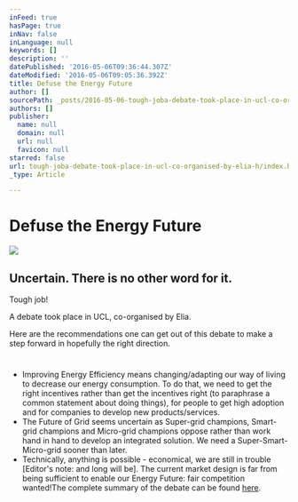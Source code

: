 ```yaml
---
inFeed: true
hasPage: true
inNav: false
inLanguage: null
keywords: []
description: ''
datePublished: '2016-05-06T09:36:44.307Z'
dateModified: '2016-05-06T09:05:36.392Z'
title: Defuse the Energy Future
author: []
sourcePath: _posts/2016-05-06-tough-joba-debate-took-place-in-ucl-co-organised-by-elia-h.md
authors: []
publisher:
  name: null
  domain: null
  url: null
  favicon: null
starred: false
url: tough-joba-debate-took-place-in-ucl-co-organised-by-elia-h/index.html
_type: Article

---
```

# Defuse the Energy Future
![](https://the-grid-user-content.s3-us-west-2.amazonaws.com/73e1d6b8-8824-4c1f-aa3c-6363ebd7a335.jpg)

## Uncertain. There is no other word for it.

Tough job!

A debate took place in UCL, co-organised by Elia.

Here are the recommendations one can get out of this debate to make a step forward in hopefully the right direction.

# 

* Improving Energy Efficiency means changing/adapting our way of living to decrease our energy consumption. To do that, we need to get the right incentives rather than get the incentives right (to paraphrase a common statement about doing things), for people to get high adoption and for companies to develop new products/services.
* The Future of Grid seems uncertain as Super-grid champions, Smart-grid champions and Micro-grid champions oppose rather than work hand in hand to develop an integrated solution. We need a Super-Smart-Micro-grid sooner than later.
* Technically, anything is possible - economical, we are still in trouble \[Editor's note: and long will be\]. The current market design is far from being sufficient to enable our Energy Future: fair competition wanted!The complete summary of the debate can be found [here][0].

[0]: null